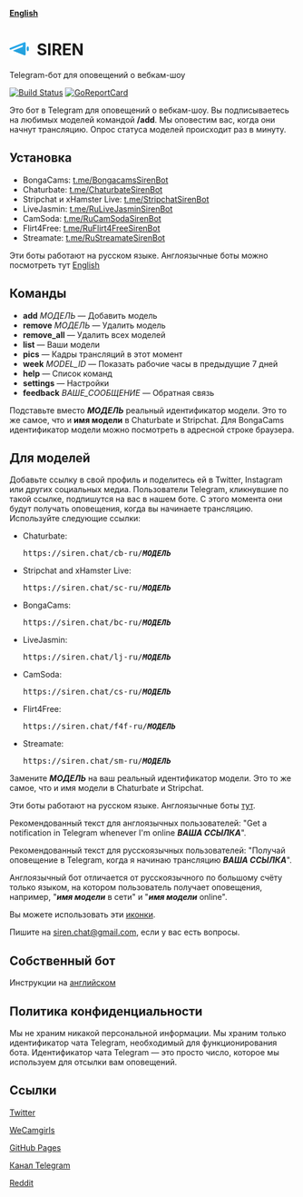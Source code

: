 __[English](README.md)__

<img src="docs/icons/siren-dia.svg" height="23">&ensp;SIREN
======================================================================
Telegram-бот для оповещений о вебкам-шоу

[![Build Status](https://travis-ci.org/bcmk/siren.png)](https://travis-ci.org/bcmk/siren)
[![GoReportCard](http://goreportcard.com/badge/bcmk/siren)](http://goreportcard.com/report/bcmk/siren)

Это бот в Telegram для оповещений о вебкам-шоу.
Вы подписываетесь на любимых моделей командой __/add__.
Мы оповестим вас, когда они начнут трансляцию.
Опрос статуса моделей происходит раз в минуту.

Установка
---------

* BongaCams: [t.me/BongacamsSirenBot](https://t.me/BongacamsSirenBot)
* Chaturbate: [t.me/ChaturbateSirenBot](https://t.me/ChaturbateSirenBot)
* Stripchat и xHamster Live: [t.me/StripchatSirenBot](https://t.me/StripchatSirenBot)
* LiveJasmin: [t.me/RuLiveJasminSirenBot](https://t.me/RuLiveJasminSirenBot)
* CamSoda: [t.me/RuCamSodaSirenBot](https://t.me/RuCamSodaSirenBot)
* Flirt4Free: [t.me/RuFlirt4FreeSirenBot](https://t.me/RuFlirt4FreeSirenBot)
* Streamate: [t.me/RuStreamateSirenBot](https://t.me/RuStreamateSirenBot)

Эти боты работают на русском языке. Англоязычные боты можно посмотреть тут [English](README.md)

Команды
-------

* __add__ _МОДЕЛЬ_ — Добавить модель
* __remove__ _МОДЕЛЬ_ — Удалить модель
* __remove_all__ — Удалить всех моделей
* __list__ — Ваши модели
* __pics__ — Кадры трансляций в этот момент
* __week__ _MODEL_ID_ — Показать рабочие часы в предыдущие 7 дней
* __help__ — Список команд
* __settings__ — Настройки
* __feedback__ _ВАШЕ_СООБЩЕНИЕ_ — Обратная связь

Подставьте вместо ___МОДЕЛЬ___ реальный идентификатор модели.
Это то же самое, что и __имя модели__ в Chaturbate и Stripchat.
Для BongaCams идентификатор модели можно посмотреть в адресной строке браузера.

Для моделей
-----------

Добавьте ссылку в свой профиль и поделитесь ей в Twitter, Instagram или других социальных медиа.
Пользователи Telegram, кликнувшие по такой ссылке, подпишутся на вас в нашем боте.
С этого момента они будут получать оповещения, когда вы начинаете трансляцию.
Используйте следующие ссылки:

* Chaturbate:  
  <pre>https://siren.chat/cb-ru/<b><i>МОДЕЛЬ</i></b></pre>
* Stripchat and xHamster Live:  
  <pre>https://siren.chat/sc-ru/<b><i>МОДЕЛЬ</i></b></pre>
* BongaCams:  
  <pre>https://siren.chat/bc-ru/<b><i>МОДЕЛЬ</i></b></pre>
* LiveJasmin:  
  <pre>https://siren.chat/lj-ru/<b><i>МОДЕЛЬ</i></b></pre>
* CamSoda:  
  <pre>https://siren.chat/cs-ru/<b><i>МОДЕЛЬ</i></b></pre>
* Flirt4Free:  
  <pre>https://siren.chat/f4f-ru/<b><i>МОДЕЛЬ</i></b></pre>
* Streamate:  
  <pre>https://siren.chat/sm-ru/<b><i>МОДЕЛЬ</i></b></pre>

Замените ___МОДЕЛЬ___ на ваш реальный идентификатор модели.
Это то же самое, что и имя модели в Chaturbate и Stripchat.

Эти боты работают на русском языке. Англоязычные боты [тут](README.md).

Рекомендованный текст для англоязычных пользователей: "Get a notification in Telegram whenever I'm online ___ВАША ССЫЛКА___".

Рекомендованный текст для русскоязычных пользователей: "Получай оповещение в Telegram, когда я начинаю трансляцию ___ВАША ССЫЛКА___".

Англоязычный бот отличается от русскоязычного по большому счёту только языком, на котором пользователь получает оповещения, например, "___имя модели___ в сети" и "___имя модели___ online".

Вы можете использовать эти [иконки](https://github.com/bcmk/siren/tree/master/docs/icons).

Пишите на siren.chat@gmail.com, если у вас есть вопросы.

Собственный бот
---------------

Инструкции на [английском](README.md)

Политика конфиденциальности
---------------------------

Мы не храним никакой персональной информации.
Мы храним только идентификатор чата Telegram, необходимый для функционирования бота.
Идентификатор чата Telegram — это просто число, которое мы используем для отсылки вам оповещений.

Ссылки
------

[Twitter](https://twitter.com/siren_tlg)

[WeCamgirls](https://www.wecamgirls.com/users/sirenbot)

[GitHub Pages](https://siren.chat/ru.html)

[Канал Telegram](https://t.me/siren_telegram_bot)

[Reddit](https://www.reddit.com/user/siren_tlg)
